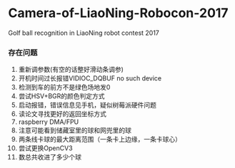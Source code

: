 # Camera-of-LiaoNing-Robocon-2017
Golf ball recognition in LiaoNing robot contest 2017



### 存在问题

1. 重新调参数(有空的话整好滑动条调参)
2. 开机时间过长报错VIDIOC_DQBUF no such device
3. 检测到车的前方不是绿色场地发0
4. 尝试HSV+BGR的颜色判定方式
5. 启动报错，错误信息见手机，疑似树莓派硬件问题
6. 读论文寻找更好的返回坐标方式
7. raspberry DMA/FPU
8. 注意可能看到储藏室里的球和网兜里的球
9. 两条线卡球的最大距离范围（一条卡上边缘，一条卡球心）
10. 尝试更换OpenCV3
11. 数总共收进了多少个球


